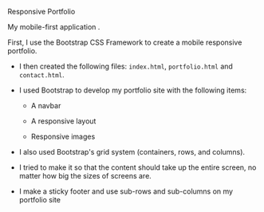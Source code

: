 Responsive Portfolio

My mobile-first application . 

First, I use the Bootstrap CSS Framework to create a mobile responsive portfolio. 

* I then created the following files: `index.html`, `portfolio.html` and `contact.html`.

* I used Bootstrap to develop my portfolio site with the following items:

   * A navbar

   * A responsive layout

   * Responsive images

* I also used Bootstrap's grid system (containers, rows, and columns).

* I tried to make it so that the content should take up the entire screen, no matter how big the sizes of screens are.

* I make a sticky footer and use sub-rows and sub-columns on my portfolio site 

